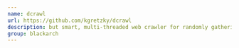 ```yaml
---
name: dcrawl
url: https://github.com/kgretzky/dcrawl
description: but smart, multi-threaded web crawler for randomly gathering huge lists of unique domain names. URL : https://github.com/kgretzky/dcrawl Groups : blackarch blackarch-scanner blackarch-webapp
group: blackarch
---
```

